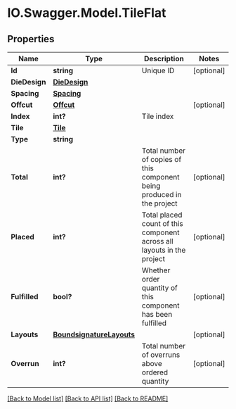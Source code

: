 # IO.Swagger.Model.TileFlat
## Properties

Name | Type | Description | Notes
------------ | ------------- | ------------- | -------------
**Id** | **string** | Unique ID | [optional] 
**DieDesign** | [**DieDesign**](DieDesign.md) |  | 
**Spacing** | [**Spacing**](Spacing.md) |  | 
**Offcut** | [**Offcut**](Offcut.md) |  | [optional] 
**Index** | **int?** | Tile index | 
**Tile** | [**Tile**](Tile.md) |  | 
**Type** | **string** |  | 
**Total** | **int?** | Total number of copies of this component being produced in the project | [optional] 
**Placed** | **int?** | Total placed count of this component across all layouts in the project | [optional] 
**Fulfilled** | **bool?** | Whether order quantity of this component has been fulfilled | [optional] 
**Layouts** | [**BoundsignatureLayouts**](BoundsignatureLayouts.md) |  | [optional] 
**Overrun** | **int?** | Total number of overruns above ordered quantity | [optional] 

[[Back to Model list]](../README.md#documentation-for-models) [[Back to API list]](../README.md#documentation-for-api-endpoints) [[Back to README]](../README.md)

